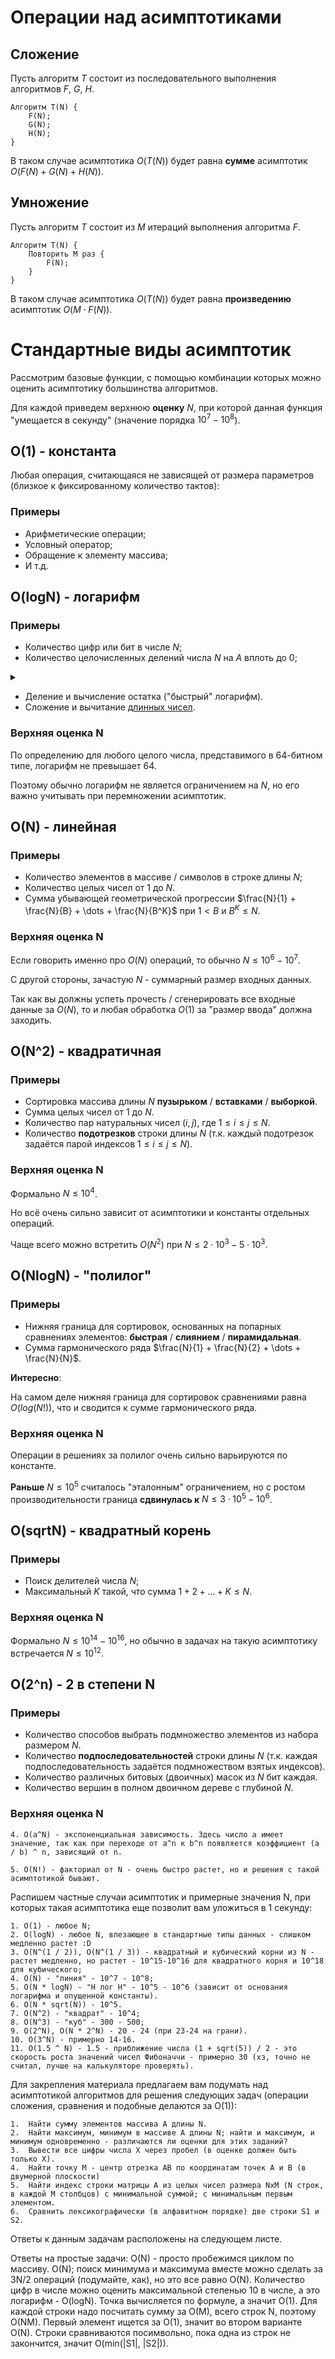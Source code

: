 # Операции над асимптотиками

## Сложение

Пусть алгоритм $T$ состоит из последовательного выполнения алгоритмов $F$, $G$, $H$. 

	Алгоритм T(N) {
		F(N);
		G(N);
		H(N);
	}

В таком случае асимптотика $O(T(N))$ будет равна **сумме** асимптотик $O(F(N) + G(N) + H(N))$.

## Умножение

Пусть алгоритм $T$ состоит из $M$ итераций выполнения алгоритма $F$.

 	Алгоритм T(N) {
		Повторить M раз {
			F(N);
		}
  	}

В таком случае асимптотика $O(T(N))$ будет равна **произведению** асимптотик $O(M \cdot F(N))$.

# Стандартные виды асимптотик

Рассмотрим базовые функции, с помощью комбинации которых можно оценить асимптотику большинства алгоритмов.

Для каждой приведем верхнюю **оценку** $N$, при которой данная функция "умещается в секунду" (значение порядка $10^7 - 10^8$).

## O(1) - константа

Любая операция, считающаяся не зависящей от размера параметров (близкое к фиксированному количество тактов):

### Примеры

- Арифметические операции;
- Условный оператор;
- Обращение к элементу массива;
- И т.д.

## O(logN) - логарифм

### Примеры

- Количество цифр или бит в числе $N$;
- Количество целочисленных делений числа $N$ на $A$ вплоть до $0$;

<details> <summary> </summary>

div - целочисленное деление.
  
	Алгоритм F(N, A) {
		Пока (N > 0) {
			N = N div A;
		}
	}

</details>

- Деление и вычисление остатка ("быстрый" логарифм).
- Сложение и вычитание [длинных чисел](https://ru.wikipedia.org/wiki/Длинная_арифметика).

### Верхняя оценка N

По определению для любого целого числа, представимого в $64$-битном типе, логарифм не превышает $64$.

Поэтому обычно логарифм не является ограничением на $N$, но его важно учитывать при перемножении асимптотик.

## O(N) - линейная

### Примеры

- Количество элементов в массиве / символов в строке длины $N$;
- Количество целых чисел от $1$ до $N$.
- Сумма убывающей геометрической прогрессии $\frac{N}{1} + \frac{N}{B} + \dots + \frac{N}{B^K}$ при $1 < B$ и $B^K \le N$.

### Верхняя оценка N

Если говорить именно про $O(N)$ операций, то обычно $N \le 10^6 - 10^7$.

С другой стороны, зачастую $N$ - суммарный размер входных данных.

Так как вы должны успеть прочесть / сгенерировать все входные данные за $O(N)$, то и любая обработка $O(1)$ за "размер ввода" должна заходить.

## O(N^2) - квадратичная

### Примеры

- Сортировка массива длины $N$ **пузырьком** / **вставками** / **выборкой**.
- Сумма целых чисел от $1$ до $N$.
- Количество пар натуральных чисел $(i, j)$, где $1 \le i \le j \le N$.
- Количество **подотрезков** строки длины $N$ (т.к. каждый подотрезок задаётся парой индексов $1 \le i \le j \le N$).

### Верхняя оценка N

Формально $N \le 10^4$.

Но всё очень сильно зависит от асимптотики и константы отдельных операций.

Чаще всего можно встретить $O(N^2)$ при $N \le 2 \cdot 10^3 - 5 \cdot 10^3$.

## O(NlogN) - "полилог"

### Примеры

- Нижняя граница для сортировок, основанных на попарных сравнениях элементов: **быстрая** / **слиянием** / **пирамидальная**.
- Сумма гармонического ряда $\frac{N}{1} + \frac{N}{2} + \dots + \frac{N}{N}$.

**Интересно**:

На самом деле нижняя граница для сортировок сравнениями равна $O(log{(N!)})$, что и сводится к сумме гармонического ряда.

### Верхняя оценка N

Операции в решениях за полилог очень сильно варьируются по константе.

**Раньше** $N \le 10^5$ считалось "эталонным" ограничением, но с ростом производительности граница **сдвинулась к** $N \le 3 \cdot 10^5 - 10^6$.

## O(sqrtN) - квадратный корень

### Примеры

- Поиск делителей числа $N$;
- Максимальный $K$ такой, что сумма $1 + 2 + \dots + K \le N$.

### Верхняя оценка N

Формально $N \le 10^{14} - 10^{16}$, но обычно в задачах на такую асимптотику встречается $N \le 10^{12}$.

## O(2^n) - 2 в степени N

### Примеры

- Количество способов выбрать подмножество элементов из набора размером $N$.
- Количество **подпоследовательностей** строки длины $N$ (т.к. каждая подпоследовательность задаётся подмножеством взятых индексов).
- Количество различных битовых (двоичных) масок из $N$ бит каждая.
- Количество вершин в полном двоичном дереве с глубиной $N$.

### Верхняя оценка N



	4. O(a^N) - экспоненциальная зависимость. Здесь число a имеет значение, так как при переходе от a^n к b^n появляется коэффициент (a / b) ^ n, зависящий от n.

	5. O(N!) - факториал от N - очень быстро растет, но и решения с такой асимптотикой бывают.
	
Распишем частные случаи асимптотик и примерные значения N, при которых такая асимптотика еще позволит вам уложиться в 1 секунду:

	1. O(1) - любое N;
	2. O(logN) - любое N, влезающее в стандартные типы данных - слишком медленно растет :D
	3. O(N^(1 / 2)), O(N^(1 / 3)) - квадратный и кубический корни из N - растет медленно, но растет - 10^15-10^16 для квадратного корня и 10^18 для кубического;
	4. O(N) - "линия" - 10^7 - 10^8;
	5. O(N * logN) - "Н лог Н" - 10^5 - 10^6 (зависит от основания логарифма и опущенной константы).
	6. O(N * sqrt(N)) - 10^5.
	7. O(N^2) - "квадрат" - 10^4;
	8. O(N^3) - "куб" - 300 - 500;
	9. O(2^N), O(N * 2^N) - 20 - 24 (при 23-24 на грани).
	10. O(3^N) - примерно 14-16.
	11. O(1.5 ^ N) - 1.5 - приближение числа (1 + sqrt(5)) / 2 - это скорость роста значений чисел Фибоначчи - примерно 30 (хз, точно не считал, лучше на калькуляторе проверять).

Для закрепления материала предлагаем вам подумать над асимптотикой алгоритмов для решения следующих задач (операции сложения, сравнения и подобные делаются за O(1)):

	1.  Найти сумму элементов массива A длины N. 
	2.  Найти максимум, минимум в массиве A длины N; найти и максимум, и минимум одновременно - различаются ли оценки для этих заданий? 
	3.  Вывести все цифры числа Х через пробел (в оценке должен быть только Х).
	4.  Найти точку M - центр отрезка AB по координатам точек A и B (в двумерной плоскости)
	5.  Найти индекс строки матрицы A из целых чисел размера NxM (N cтрок, в каждой M столбцов) с минимальной суммой; с минимальным первым элементом.
	6.  Сравнить лексикографически (в алфавитном порядке) две строки S1 и S2.

Ответы к данным задачам расположены на следующем листе.

Ответы на простые задачи:
O(N) - просто пробежимся циклом по массиву.
O(N); поиск минимума и максимума вместе можно сделать за 3N/2 операций (подумайте, как), но это все равно O(N).
Количество цифр в числе можно оценить максимальной степенью 10 в числе, а это логарифм - O(logN).
Точка вычисляется по формуле, а значит O(1).
Для каждой строки надо посчитать сумму за O(M), всего строк N, поэтому O(NM). Первый элемент ищется за O(1), значит во втором варианте O(N).
Строки сравниваются посимвольно, пока одна из строк не закончится, значит O(min(|S1|, |S2|)).

